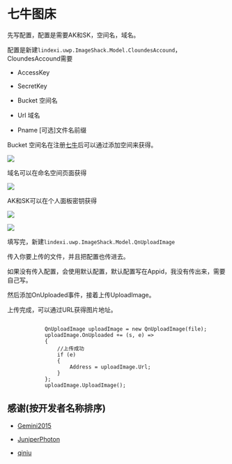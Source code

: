 # 七牛图床

先写配置，配置是需要AK和SK，空间名，域名。

配置是新建`lindexi.uwp.ImageShack.Model.CloundesAccound`，CloundesAccound需要

- AccessKey

- SecretKey

- Bucket 空间名

- Url 域名

- Pname [可选]文件名前缀

Bucket 空间名在注册[七牛](http://www.qiniu.com/)后可以通过添加空间来获得。

![](http://ooo.0o0.ooo/2016/11/20/583185c409c66.jpg)

域名可以在命名空间页面获得

![](http://ooo.0o0.ooo/2016/11/20/5831860f0ca4d.jpg)

AK和SK可以在个人面板密钥获得

![](http://ooo.0o0.ooo/2016/11/20/58318633510e5.jpg)

![](http://ooo.0o0.ooo/2016/11/20/5831865e1883a.jpg)

填写完，新建`lindexi.uwp.ImageShack.Model.QnUploadImage`

传入你要上传的文件，并且把配置也传进去。

如果没有传入配置，会使用默认配置，默认配置写在Appid，我没有传出来，需要自己写。

然后添加OnUploaded事件，接着上传UploadImage。

上传完成，可以通过URL获得图片地址。


```

            QnUploadImage uploadImage = new QnUploadImage(file);
            uploadImage.OnUploaded += (s, e) =>
            {
			    //上传成功
                if (e)
                {
                    Address = uploadImage.Url;
                }
            };
            uploadImage.UploadImage();

```

## 感谢(按开发者名称排序)

 - [Gemini2015](https://github.com/Gemini2015/QiniuSDK) 
 
 - [JuniperPhoton](https://github.com/JuniperPhoton/QiniuUWP)

 - [qiniu](https://github.com/qiniu/csharp-sdk)
